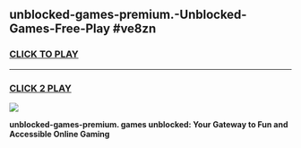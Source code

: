 
## unblocked-games-premium.-Unblocked-Games-Free-Play #ve8zn
<h3>
<a href="https://us.freeplayer.one?title=unblocked-games-premium.&ref=9M">CLICK TO PLAY</a></h3>
<hr>

<h3>
<a href="https://us.freeplayer.one?title=unblocked-games-premium.&ref=9M">CLICK 2 PLAY</a>
  
</h3>

<a href="https://us.freeplayer.one?title=unblocked-games-premium.&ref=9M"><img src="https://clearcache.store/games.png"></a>


**unblocked-games-premium. games unblocked: Your Gateway to Fun and Accessible Online Gaming**
